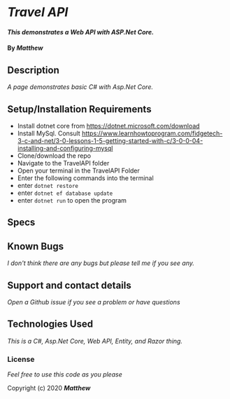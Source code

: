 
# _Travel API_

#### _This demonstrates a Web API with ASP.Net Core._

#### By _**Matthew**_


## Description

_A page demonstrates basic C# with Asp.Net Core._
     
## Setup/Installation Requirements
* Install dotnet core from https://dotnet.microsoft.com/download
* Install MySql. Consult https://www.learnhowtoprogram.com/fidgetech-3-c-and-net/3-0-lessons-1-5-getting-started-with-c/3-0-0-04-installing-and-configuring-mysql
* Clone/download the repo
* Navigate to the TravelAPI folder 
* Open your terminal in the TravelAPI Folder
* Enter the following commands into the terminal
* enter `dotnet restore`
* enter `dotnet ef database update`
* enter `dotnet run` to open the program

## Specs


## Known Bugs

_I don't think there are any bugs but please tell me if you see any._

## Support and contact details

_Open a Github issue if you see a problem or have questions_

## Technologies Used

_This is a C#, Asp.Net Core, Web API, Entity, and Razor thing._

### License

*Feel free to use this code as you please*

Copyright (c) 2020 **_Matthew_**